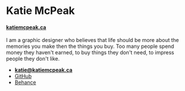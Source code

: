 # Katie McPeak

#### [katiemcpeak.ca](http://katiemcpeak.ca/)

I am a graphic designer who believes that life should be more about the memories you make then the things you buy. Too many people spend money they haven't earned, to buy things they don't need, to impress people they don't like.  

- **[katie@katiemcpeak.ca](mailto:katie@katiemcpeak.ca)**
- [GitHub](https://github.com/katiemcpeak)
- [Behance](https://www.behance.net/katiemcpeak)
